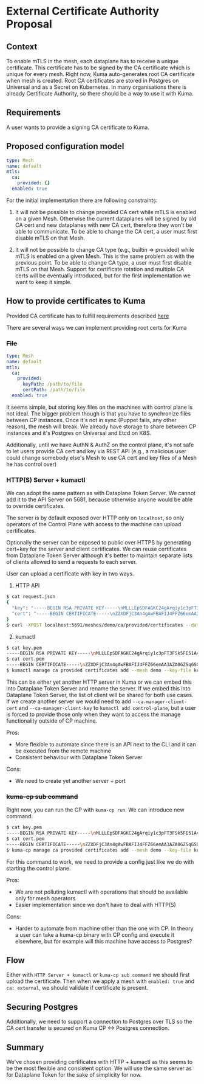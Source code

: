 # External Certificate Authority Proposal

## Context

To enable mTLS in the mesh, each dataplane has to receive a unique certificate. This certificate has to be signed by the CA certificate which is unique for every mesh.
Right now, Kuma auto-generates root CA certificate when mesh is created. Root CA certificates are stored in Postgres on Universal and as a Secret on Kubernetes.
In many organisations there is already Certificate Authority, so there should be a way to use it with Kuma.

## Requirements

A user wants to provide a signing CA certificate to Kuma.

## Proposed configuration model

```yaml
type: Mesh
name: default
mtls:
  ca:
    provided: {}
  enabled: true
```

For the initial implementation there are following constraints:

1. It will not be possible to change provided CA cert while mTLS is enabled on a given Mesh.
Otherwise the current dataplanes will be signed by old CA cert and new dataplanes with new CA cert, therefore they won't be able to communicate.
To be able to change the CA cert, a user must first disable mTLS on that Mesh.

2. It will not be possible to change CA type (e.g., builtin => provided) while mTLS is enabled on a given Mesh.
This is the same problem as with the previous point.
To be able to change CA type, a user must first disable mTLS on that Mesh.
Support for certificate rotation and multiple CA certs will be eventually introduced, but for the first implementation we want to keep it simple.

## How to provide certificates to Kuma

Provided CA certificate has to fulfill requirements described [here](https://github.com/spiffe/spiffe/blob/master/standards/X509-SVID.md#32-signing-certificates)

There are several ways we can implement providing root certs for Kuma

### ~~File~~

```yaml
type: Mesh
name: default
mtls:
  ca:
    provided:
      keyPath: /path/to/file
      certPath: /path/to/file
  enabled: true
```

It seems simple, but storing key files on the machines with control plane is not ideal.
The bigger problem though is that you have to synchronize files between CP instances. Once it's not in sync (Puppet fails, any other reason), the mesh will break.
We already have storage to share between CP instances and it's Postgres on Universal and Etcd on K8S.

Additionally, until we have AuthN & AuthZ on the control plane, it's not safe to let users provide CA cert and key via REST API
(e.g., a malicious user could change somebody else's Mesh to use CA cert and key files of a Mesh he has control over)
  
### HTTP(S) Server + kumactl

We can adopt the same pattern as with Dataplane Token Server. We cannot add it to the API Server on 5681, because otherwise anyone would be able to override certificates. 

The server is by default exposed over HTTP only on `localhost`, so only operators of the Control Plane with access to the machine can upload certificates.

Optionally the server can be exposed to public over HTTPS by generating cert+key for the server and client certificates.
We can reuse certificates from Dataplane Token Server although it's better to maintain separate lists of clients allowed to send a requests to each server.

User can upload a certificate with key in two ways.

1) HTTP API
```bash
$ cat request.json
{
  "key": "-----BEGIN RSA PRIVATE KEY-----\nMLLLEpSDFAGKC24gArqiy1c3pFT3FSk5FE51A4ALAadeR...",
  "cert": "-----BEGIN CERTIFICATE-----\nZZXDFjC3An4gAwFBAFIJ4FFZ66emAA3AZA0GZSqGSGHt...",
}
$ curl -XPOST localhost:5691/meshes/demo/ca/provided/certificates --data @request.json
```

2) kumactl
```bash
$ cat key.pem
-----BEGIN RSA PRIVATE KEY-----\nMLLLEpSDFAGKC24gArqiy1c3pFT3FSk5FE51A4ALAadeR...
$ cat cert.pem
-----BEGIN CERTIFICATE-----\nZZXDFjC3An4gAwFBAFIJ4FFZ66emAA3AZA0GZSqGSGHt...
$ kumactl manage ca provided certificates add --mesh demo --key-file key.pem --cert-file cert.pem
```

This can be either yet another HTTP server in Kuma or we can embed this into Dataplane Token Server and rename the server.
If we embed this into Dataplane Token Server, the list of client will be shared for both use cases.
If we create another server we would need to add `--ca-manager-client-cert` and `--ca-manager-client-key` to `kumactl add control-plane`,
but a user is forced to provide those only when they want to access the manage functionality outside of CP machine. 

Pros:
* More flexible to automate since there is an API next to the CLI and it can be executed from the remote machine
* Consistent behaviour with Dataplane Token Server

Cons:
* We need to create yet another server + port

### ~~kuma-cp sub command~~

Right now, you can run the CP with `kuma-cp run`.
We can introduce new command:

```bash
$ cat key.pem
-----BEGIN RSA PRIVATE KEY-----\nMLLLEpSDFAGKC24gArqiy1c3pFT3FSk5FE51A4ALAadeR...
$ cat cert.pem
-----BEGIN CERTIFICATE-----\nZZXDFjC3An4gAwFBAFIJ4FFZ66emAA3AZA0GZSqGSGHt...
$ kuma-cp manage ca provided certificates add --mesh demo --key-file key.pem --cert-file cert.pem
```

For this command to work, we need to provide a config just like we do with starting the control plane.

Pros:
* We are not polluting kumactl with operations that should be available only for mesh operators
* Easier implementation since we don't have to deal with HTTP(S)

Cons:
* Harder to automate from machine other than the one with CP. In theory a user can take a kuma-cp binary with CP config and execute it elsewhere, but for example will this machine have access to Postgres?

## Flow

Either with `HTTP Server + kumactl` or `kuma-cp sub command` we should first upload the certificate.
Then when we apply a mesh with `enabled: true` and `ca: external`, we should validate if certificate is present.

## Securing Postgres

Additionally, we need to support a connection to Postgres over TLS so the CA cert transfer is secured on Kuma CP <-> Postgres connection.

## Summary

We've chosen providing certificates with HTTP + kumactl as this seems to be the most flexible and consistent option.
We will use the same server as for Dataplane Token for the sake of simplicity for now.